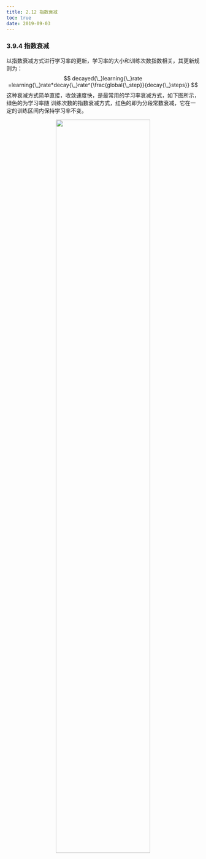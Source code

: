 ```yaml
---
title: 2.12 指数衰减
toc: true
date: 2019-09-03
---
```


### 3.9.4 指数衰减

​	以指数衰减方式进行学习率的更新，学习率的大小和训练次数指数相关，其更新规则为：
$$
decayed{\_}learning{\_}rate =learning{\_}rate*decay{\_}rate^{\frac{global{\_step}}{decay{\_}steps}}
$$
​	这种衰减方式简单直接，收敛速度快，是最常用的学习率衰减方式，如下图所示，绿色的为学习率随
训练次数的指数衰减方式，红色的即为分段常数衰减，它在一定的训练区间内保持学习率不变。

<p align="center">
    <img width="70%" height="70%" src="http://images.iterate.site/blog/image/20190903/l2fIqalvOWo1.png?imageslim">
</p>
